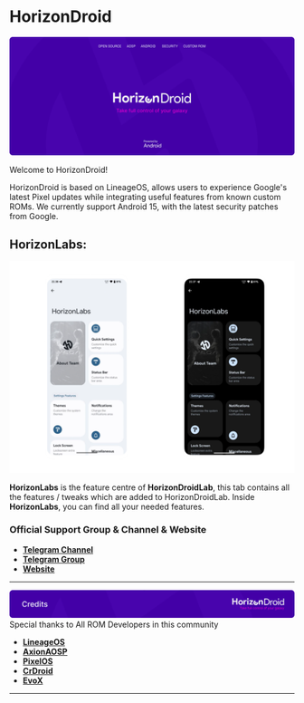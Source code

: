 HorizonDroid
===========

![**HorizonBanner**](https://github.com/HorizonV2/.github/blob/main/horizon.svg)

Welcome to HorizonDroid!

HorizonDroid is based on LineageOS, allows users to experience Google's latest Pixel updates while integrating useful features from known custom ROMs.
We currently support Android 15, with the latest security patches from Google.

HorizonLabs:
------------------------
<p align="center">
<img src="https://github.com/ryzenforce990/ryzenforce990/blob/main/20240210_231505.png" />
</p>

**HorizonLabs** is the feature centre of **HorizonDroidLab**, this tab contains all the features / tweaks which are added to HorizonDroidLab.
Inside **HorizonLabs**, you can find all your needed features.

### Official Support Group & Channel & Website

* [**Telegram Channel**](https://t.me/horizondroid)
* [**Telegram Group**](https://t.me/HorizonDroidChat)
* [**Website**](https://horizonv2.github.io/HorizonDroid.github.io/)


-----------------------------------------------------------------------------
![CreditsImg](https://github.com/HorizonV2/.github/blob/main/credit.svg)
 Special thanks to All ROM Developers in this community
 * [**LineageOS**](https://github.com/LineageOS)
 * [**AxionAOSP**](https://github.com/AxionAOSP)
 * [**PixelOS**](https://github.com/PixelOS-AOSP)
 * [**CrDroid**](https://github.com/crdroidandroid)
 * [**EvoX**](https://github.com/evolution-x)
-----------------------------------------------------------------------------
